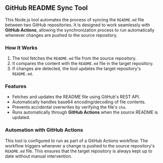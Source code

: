 ## GitHub README Sync Tool

This Node.js tool automates the process of syncing the `README.md` file between two GitHub repositories. It is designed to work seamlessly with **GitHub Actions**, allowing the synchronization process to run automatically whenever changes are pushed to the source repository.

### How It Works
1. The tool fetches the `README.md` file from the source repository.
2. It compares the content with the `README.md` file in the target repository.
3. If changes are detected, the tool updates the target repository's `README.md`.

### Features
- Fetches and updates the README file using GitHub's REST API.
- Automatically handles base64 encoding/decoding of file contents.
- Prevents accidental overwrites by verifying the file's `sha`.
- Runs automatically through **GitHub Actions** when the source README is updated.

### Automation with GitHub Actions
This tool is configured to run as part of a GitHub Actions workflow. The workflow triggers whenever a change is pushed to the source repository's `README.md` file. This ensures that the target repository is always kept up to date without manual intervention.
